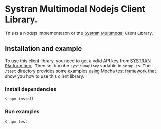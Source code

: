 # Systran Multimodal Nodejs Client Library.
This is a Nodejs implementation of the [Systran Multimodal](https://platform.systran.net/reference/multimodal) Client Library.

## Installation and example
To use this client library, you need to get a valid API key from [SYSTRAN Platform here](https://platform.systran.net). Then set it to the `systranApiKey` variable in `setup.js`.
The `/test` directory provides some examples using [Mocha](https://mochajs.org) test framework that show you how to use this client library.

### Install dependencies
```
$ npm install
```

### Run examples
```
$ npm test
```